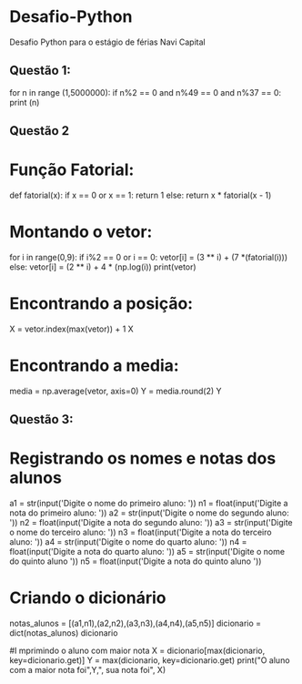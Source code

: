 # Desafio-Python
Desafio Python para o estágio de férias Navi Capital
## Questão 1:
for n in range (1,5000000):
  if n%2 == 0 and n%49 == 0 and n%37 == 0: 
    print (n)
    
## Questão 2
# Função Fatorial:
def fatorial(x):
    if x == 0 or x == 1:
        return 1 
    else:
        return x * fatorial(x - 1) 
# Montando o vetor:
for i in range(0,9):
  if i%2 == 0 or i == 0:
    vetor[i] = (3 ** i) + (7 *(fatorial(i)))
  else:
    vetor[i] = (2 ** i) + 4 * (np.log(i))
print(vetor)

# Encontrando a posição:
X = vetor.index(max(vetor)) + 1
X

# Encontrando a media:
media = np.average(vetor, axis=0)
Y = media.round(2)
Y

## Questão 3:
# Registrando os nomes e notas dos alunos
a1 = str(input('Digite o nome do primeiro aluno: '))
n1 = float(input('Digite a nota do primeiro aluno: '))
a2 = str(input('Digite o nome do segundo aluno: '))
n2 = float(input('Digite a nota do segundo aluno: '))
a3 = str(input('Digite o nome do terceiro aluno: '))
n3 = float(input('Digite a nota do terceiro aluno: '))
a4 = str(input('Digite o nome do quarto aluno: '))
n4 = float(input('Digite a nota do quarto aluno: '))
a5 = str(input('Digite o nome do quinto aluno '))
n5 = float(input('Digite a nota do quinto aluno '))

# Criando o dicionário
notas_alunos = [(a1,n1),(a2,n2),(a3,n3),(a4,n4),(a5,n5)]
dicionario = dict(notas_alunos)
dicionario

#I mprimindo o aluno com maior nota
X = dicionario[max(dicionario, key=dicionario.get)]
Y = max(dicionario, key=dicionario.get)
print("O aluno com a maior nota foi",Y,", sua nota foi", X)
      

